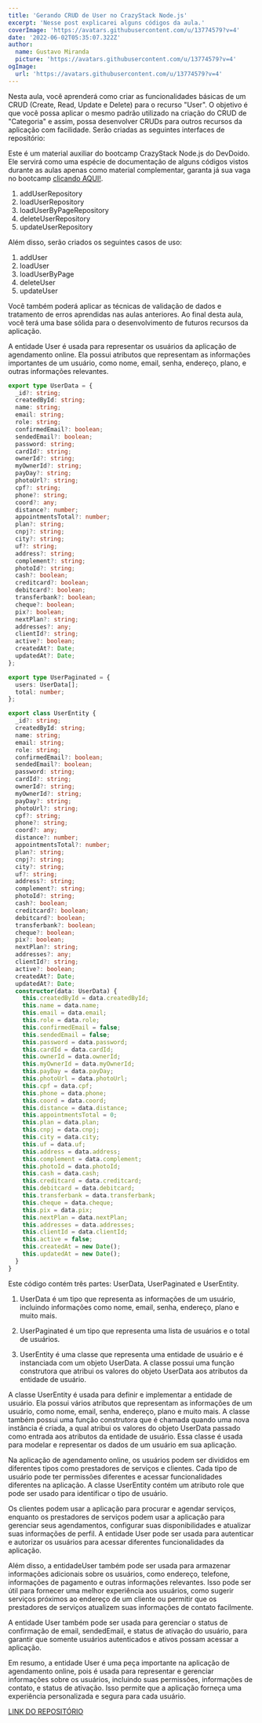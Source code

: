 ```yaml
---
title: 'Gerando CRUD de User no CrazyStack Node.js'
excerpt: 'Nesse post explicarei alguns códigos da aula.'
coverImage: 'https://avatars.githubusercontent.com/u/13774579?v=4'
date: '2022-06-02T05:35:07.322Z'
author:
  name: Gustavo Miranda
  picture: 'https://avatars.githubusercontent.com/u/13774579?v=4'
ogImage:
  url: 'https://avatars.githubusercontent.com/u/13774579?v=4'
---
```

Nesta aula, você aprenderá como criar as funcionalidades básicas de um CRUD (Create, Read, Update e Delete) para o recurso "User". O objetivo é que você possa aplicar o mesmo padrão utilizado na criação do CRUD de "Categoria" e assim, possa desenvolver CRUDs para outros recursos da aplicação com facilidade. Serão criadas as seguintes interfaces de repositório:

Este é um material auxiliar do bootcamp CrazyStack Node.js do DevDoido. Ele servirá como uma espécie de documentação de alguns códigos vistos durante as aulas apenas como material complementar, garanta já sua vaga no bootcamp [clicando AQUI!](https://crazystack.com.br).

1. addUserRepository
2. loadUserRepository
3. loadUserByPageRepository
4. deleteUserRepository
5. updateUserRepository

Além disso, serão criados os seguintes casos de uso:

1. addUser
2. loadUser
3. loadUserByPage
4. deleteUser
5. updateUser

Você também poderá aplicar as técnicas de validação de dados e tratamento de erros aprendidas nas aulas anteriores. Ao final desta aula, você terá uma base sólida para o desenvolvimento de futuros recursos da aplicação.

A entidade User é usada para representar os usuários da aplicação de agendamento online. Ela possui atributos que representam as informações importantes de um usuário, como nome, email, senha, endereço, plano, e outras informações relevantes.

```typescript
export type UserData = {
  _id?: string;
  createdById: string;
  name: string;
  email: string;
  role: string;
  confirmedEmail?: boolean;
  sendedEmail?: boolean;
  password: string;
  cardId?: string;
  ownerId?: string;
  myOwnerId?: string;
  payDay?: string;
  photoUrl?: string;
  cpf?: string;
  phone?: string;
  coord?: any;
  distance?: number;
  appointmentsTotal?: number;
  plan?: string;
  cnpj?: string;
  city?: string;
  uf?: string;
  address?: string;
  complement?: string;
  photoId?: string;
  cash?: boolean;
  creditcard?: boolean;
  debitcard?: boolean;
  transferbank?: boolean;
  cheque?: boolean;
  pix?: boolean;
  nextPlan?: string;
  addresses?: any;
  clientId?: string;
  active?: boolean;
  createdAt?: Date;
  updatedAt?: Date;
};

export type UserPaginated = {
  users: UserData[];
  total: number;
};

export class UserEntity {
  _id?: string;
  createdById: string;
  name: string;
  email: string;
  role: string;
  confirmedEmail?: boolean;
  sendedEmail?: boolean;
  password: string;
  cardId?: string;
  ownerId?: string;
  myOwnerId?: string;
  payDay?: string;
  photoUrl?: string;
  cpf?: string;
  phone?: string;
  coord?: any;
  distance?: number;
  appointmentsTotal?: number;
  plan?: string;
  cnpj?: string;
  city?: string;
  uf?: string;
  address?: string;
  complement?: string;
  photoId?: string;
  cash?: boolean;
  creditcard?: boolean;
  debitcard?: boolean;
  transferbank?: boolean;
  cheque?: boolean;
  pix?: boolean;
  nextPlan?: string;
  addresses?: any;
  clientId?: string;
  active?: boolean;
  createdAt?: Date;
  updatedAt?: Date;
  constructor(data: UserData) {
    this.createdById = data.createdById;
    this.name = data.name;
    this.email = data.email;
    this.role = data.role;
    this.confirmedEmail = false;
    this.sendedEmail = false;
    this.password = data.password;
    this.cardId = data.cardId;
    this.ownerId = data.ownerId;
    this.myOwnerId = data.myOwnerId;
    this.payDay = data.payDay;
    this.photoUrl = data.photoUrl;
    this.cpf = data.cpf;
    this.phone = data.phone;
    this.coord = data.coord;
    this.distance = data.distance;
    this.appointmentsTotal = 0;
    this.plan = data.plan;
    this.cnpj = data.cnpj;
    this.city = data.city;
    this.uf = data.uf;
    this.address = data.address;
    this.complement = data.complement;
    this.photoId = data.photoId;
    this.cash = data.cash;
    this.creditcard = data.creditcard;
    this.debitcard = data.debitcard;
    this.transferbank = data.transferbank;
    this.cheque = data.cheque;
    this.pix = data.pix;
    this.nextPlan = data.nextPlan;
    this.addresses = data.addresses;
    this.clientId = data.clientId;
    this.active = false;
    this.createdAt = new Date();
    this.updatedAt = new Date();
  }
}
``` 

Este código contém três partes: UserData, UserPaginated e UserEntity.

1. UserData é um tipo que representa as informações de um usuário, incluindo informações como nome, email, senha, endereço, plano e muito mais.

2. UserPaginated é um tipo que representa uma lista de usuários e o total de usuários.

3. UserEntity é uma classe que representa uma entidade de usuário e é instanciada com um objeto UserData. A classe possui uma função construtora que atribui os valores do objeto UserData aos atributos da entidade de usuário.

A classe UserEntity é usada para definir e implementar a entidade de usuário. Ela possui vários atributos que representam as informações de um usuário, como nome, email, senha, endereço, plano e muito mais. A classe também possui uma função construtora que é chamada quando uma nova instância é criada, a qual atribui os valores do objeto UserData passado como entrada aos atributos da entidade de usuário. Essa classe é usada para modelar e representar os dados de um usuário em sua aplicação.

Na aplicação de agendamento online, os usuários podem ser divididos em diferentes tipos como prestadores de serviços e clientes. Cada tipo de usuário pode ter permissões diferentes e acessar funcionalidades diferentes na aplicação. A classe UserEntity contém um atributo role que pode ser usado para identificar o tipo de usuário.

Os clientes podem usar a aplicação para procurar e agendar serviços, enquanto os prestadores de serviços podem usar a aplicação para gerenciar seus agendamentos, configurar suas disponibilidades e atualizar suas informações de perfil. A entidade User pode ser usada para autenticar e autorizar os usuários para acessar diferentes funcionalidades da aplicação.

Além disso, a entidadeUser também pode ser usada para armazenar informações adicionais sobre os usuários, como endereço, telefone, informações de pagamento e outras informações relevantes. Isso pode ser útil para fornecer uma melhor experiência aos usuários, como sugerir serviços próximos ao endereço de um cliente ou permitir que os prestadores de serviços atualizem suas informações de contato facilmente.

A entidade User também pode ser usada para gerenciar o status de confirmação de email, sendedEmail, e status de ativação do usuário, para garantir que somente usuários autenticados e ativos possam acessar a aplicação.

Em resumo, a entidade User é uma peça importante na aplicação de agendamento online, pois é usada para representar e gerenciar informações sobre os usuários, incluindo suas permissões, informações de contato, e status de ativação. Isso permite que a aplicação forneça uma experiência personalizada e segura para cada usuário.

[LINK DO REPOSITÓRIO](https://github.com/gumiranda/CrazyStackNodeJs)